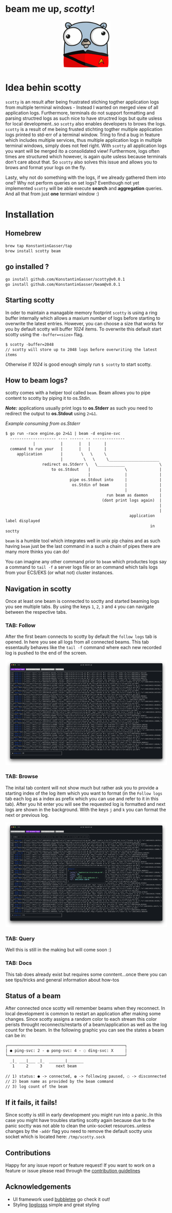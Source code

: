# beam me up, ***scotty***!

<p align="center">
    <img src="resources/gopher-scotty.png" alt="scotty gopher :)" width="150px" height="150px"></img>
</p>


# Idea behin scotty

`scotty` is an result after being frustrated stiching togther application logs from multiple terminal windows - Instead I wanted on merged view of all application logs. Furthermore, terminals do not support formatting and parsing structred logs as such nice to have structred logs but quite usless for local development..so `scotty` also enables developers to brows the logs.
`scotty` is a result of me being frusted stichting togther multiple application logs printed to std-err of a terminal window. Tring to find a bug in feature which includes multiple services, thus multiple application logs in multiple terminal windows, simply does not feel right.
With `scotty` all application logs you want will be merged ito a consolidated view! Furthermore, logs often times are structured which however, is again quite usless because terminals don't care about that. So `scotty` also solves this issue and allows you to brows and format your logs on the fly.

Lasty, why not do something with the logs, if we already gathered them into one?
Why not perform queries on set logs? Eventhough not yet implemented `scotty` will be able execute **search** and **aggregation** queries. And  all that from just **one** termianl window :)

# Installation

## Homebrew
```
brew tap KonstantinGasser/tap
brew install scotty beam
```


## go installed ?

```
go install github.com/KonstantinGasser/scotty@v0.0.1
go install github.com/KonstantinGasser/beam@v0.0.1
```

## Starting scotty

In oder to maintain a managable memory footprint `scotty` is using a ring buffer internally which allows a maxium number of logs before starting to overwrite the latest entries.
However, you can choose a size that works for you by default scotty will buffer *1024* items. To overwrite this default
start scotty using the `-buffer=<size>` flag.

```
$ scotty -buffer=2048
// scotty will store up to 2048 logs before overwriting the latest items
```

Otherwise if *1024* is good enough simply run `$ scotty` to start scotty.


## How to beam logs?

scotty comes with a helper tool called `beam`. Beam allows you to pipe content to scotty by piping it to os.Stdin.

***Note:***
applications usually print logs to **os.Stderr** as such you need to redirect the output to **os.Stdout** using `2>&1`.

*Example consuming from os.Stderr*

```
$ go run -race engine.go 2>&1 | beam -d engine-svc
  -------------------- ---- ------ -- --------------
            |           |       |   |      |
  command to run your   |       |   |      |
     application        |        \   \     \
                        |         \   \     \______________________
                redirect os.Stderr \   \____________               \
                    to os.Stdout    |               \              |
                                    |               |              |
                            pipe os.Stdout into     |              |
                             os.Stdin of beam       |              |
                                                    |              |
                                            run beam as daemon     |
                                          (dont print logs again)  |
                                                                   |
                                                                   |
                                                      application label displayed
                                                               in soctty
```

`beam` is a humble tool which integrates well in unix pip chains and as such having `beam` just be the last command in a such a chain of pipes there are many more thinks you can do!

You can imagine any other command prior to `beam` which productes logs say a command to `tail -f` a server logs file or an command which tails logs
from your ECS/EKS (or what not) cluster instances.


## Navigation in scotty

Once at least one beam is connected to soctty and started beaming logs you see multiple tabs. By using the keys `1`, `2`, `3` and `4` you can navigate between the respective tabs.

### TAB: Follow

After the first beam connects to scotty by default the `follow logs` tab is opened. In here you see all logs from all connected beams.
This tab essentaully behaves like the `tail -f` command where each new recorded log is pushed to the end of the screen.

![example_tab_follow.png](resources/example_tab_follow.png)

### TAB: Browse

The inital tab content will not show much but rather ask you to provide a starting index of the log item which you want to format (in the `Follow logs` tab each log as a index as prefix which you can use and refer to it in this tab).
After you hit enter you will see the requested log is formatted and next logs are shown in the background.
With the keys `j` and `k` you can format the next or previous log.

![example_tab_browsing.png](resources/example_tab_browsing.png)

### TAB: Query

Well this is still in the making but will come soon :)

### TAB: Docs

This tab does already exist but requires some conntent...once there you can see tips/tricks and general information about how-tos


## Status of a beam

After connected once scotty will remember beams when they reconnect. In local development is common to restart an application after making some changes.
Since scotty assigns a random color to each stream this color perists throught reconnects/restarts of a beam/application as well as the log count for the beam.
In the following graphic you can see the states a beam can be in:

```
┌───────────────────────────────────────────────────┐
│ ● ping-svc: 2 - ◍ pong-svc: 4 - ◌ ding-svc: X     │
└───────────────────────────────────────────────────┘
  _|_ ___|___ _|_  _______|_______
   1     2     3      next beam

// 1) status: ● -> connected, ◍ -> following paused, ◌ -> disconnected
// 2) beam name as provided by the beam command
// 3) log count of the beam
```

## If it fails, it fails!

Since scotty is still in early development you might run into a panic..In this case you might have troubles starting scotty again because due to the panic soctty
was not able to clean the unix-socket resources..unless changes by the `-addr` flag you need to remove the default soctty unix socket which is located here:  `/tmp/scotty.sock`


## Contributions

Happy for any issue report or feature request! If you want to work on a feature or issue please read through the [contribution guidelines](CONTRIBUTING.md)

## Acknowledgements

- UI framework used [bubbletee](https://github.com/charmbracelet/bubbletea) go check it out!
- Styling [lipglosss](https://github.com/charmbracelet/lipgloss) simple and great styling
